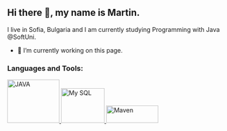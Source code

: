 ## Hi there 👋, my name is Martin.

I live in Sofia, Bulgaria and I am currently studying Programming with Java @SoftUni.

- 🔭 I’m currently working on this page. 

<h3 align="left">Languages and Tools:</h3>
<p align="left"> <a href="https://softuni.bg" target="_blank" rel="noreferrer"> <img src="https://cdn.pixabay.com/photo/2014/04/03/11/08/tea-311844_960_720.png" alt="JAVA" width="120" height="100"/> </a>                
 <a href="https://softuni.bg" target="_blank" rel="noreferrer"> <img src="https://st4.depositphotos.com/1000507/23791/v/600/depositphotos_237918630-stock-illustration-mysql-database-service-simple-vector.jpg" alt="My SQL" width="100" height="80"/> </a>    
 <a href="https://softuni.bg" target="_blank" rel="noreferrer"> <img src="https://img2.freepng.es/20180531/vfq/kisspng-apache-maven-java-vaadin-installation-eclipse-maven-5b0fe8ef311a82.3229918715277693272011.jpg" alt="Maven" width="120" height="40"/> </a>

</p>
